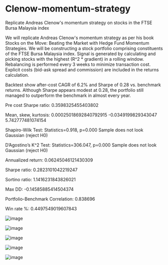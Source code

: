 # Clenow-momentum-strategy
Replicate Andreas Clenow's momentum strategy on stocks in the FTSE Bursa Malaysia index

We will replicate Andreas Clenow's momentum strategy as per his book Stocks on the Move: Beating the Market with Hedge Fund Momentum Strategies. We will be constructing a stock portfolio comprising constituents of the FTSE Bursa Malaysia index. Signal is generated by calculating and picking stocks with the highest (R^2 * gradient) in a rolling window. Rebalancing is performed every 3 weeks to minimize transaction cost. Explicit costs (bid-ask spread and commission) are included in the returns calculation.

Backtest show after-cost CAGR of 6.2% and Sharpe of 0.28 vs. benchmark returns. Although Sharpe appears modest at 0.28, the portfolio still managed to outperform the benchmark in almost every year.

Pre cost Sharpe ratio:  0.3598325455403802

Mean, skew, kurtosis:  0.00025018692840792915 -0.0349199829343047 5.742777481074154

Shapiro-Wilk Test: Statistics=0.918, p=0.000
Sample does not look Gaussian (reject H0)

D’Agostino’s K^2 Test: Statistics=306.047, p=0.000
Sample does not look Gaussian (reject H0)

Annualized return:  0.06245046121430309

Sharpe ratio:  0.2823101042219247

Sortino ratio:  1.1416231843826021

Max DD:  -0.14585885414504374

Portfolio-Benchmark Correlation:  0.838696

Win rate %:  0.4497549019607843

![image](https://user-images.githubusercontent.com/105033135/185309404-c049281e-be56-4d04-b619-569b96a9e694.png)

![image](https://user-images.githubusercontent.com/105033135/185309705-f2a20c5c-a5d7-45cb-b494-528785aed4d5.png)

![image](https://user-images.githubusercontent.com/105033135/185309454-f008006b-7740-4f73-92d7-8410725b26c0.png)

![image](https://user-images.githubusercontent.com/105033135/185309482-52a7df1c-f1fa-470c-8836-2e1d76796da9.png)

![image](https://user-images.githubusercontent.com/105033135/185309495-2784061b-5369-4031-a9fd-f4c6afdf907d.png)



